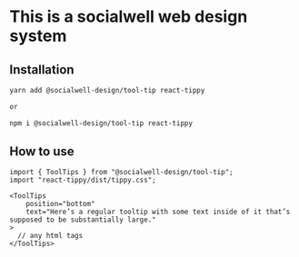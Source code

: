 # This is a socialwell web design system

## Installation

```bash
yarn add @socialwell-design/tool-tip react-tippy

or

npm i @socialwell-design/tool-tip react-tippy
```

## How to use

```JSX
import { ToolTips } from "@socialwell-design/tool-tip";
import "react-tippy/dist/tippy.css";

<ToolTips
    position="bottom"
    text="Here’s a regular tooltip with some text inside of it that’s supposed to be substantially large."
>
  // any html tags
</ToolTips>

```
